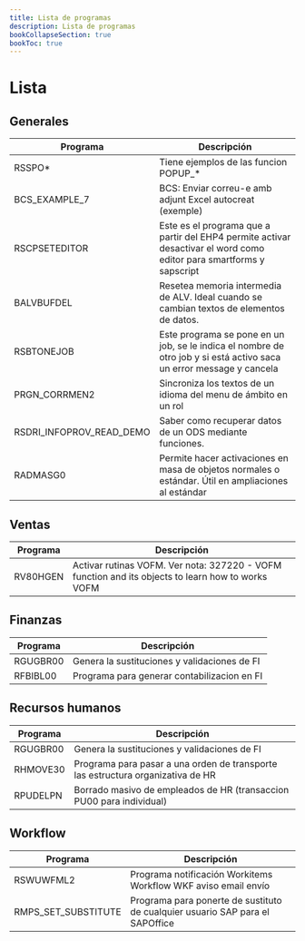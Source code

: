 ```yaml
---
title: Lista de programas
description: Lista de programas
bookCollapseSection: true
bookToc: true
---
```


# Lista

## Generales

Programa | Descripción
--------|--------
RSSPO* | Tiene ejemplos de las funcion POPUP_*
BCS_EXAMPLE_7 |	BCS: Enviar correu-e amb adjunt Excel autocreat (exemple)
RSCPSETEDITOR | Este es el programa que a partir del EHP4 permite activar desactivar el word como editor para smartforms y sapscript
BALVBUFDEL | Resetea memoria intermedia de ALV. Ideal cuando se cambian textos de elementos de datos.
RSBTONEJOB | Este programa se pone en un job, se le indica el nombre de otro job y si está activo saca un error message y cancela
PRGN_CORRMEN2 | Sincroniza los textos de un idioma del menu de ámbito en un rol
RSDRI_INFOPROV_READ_DEMO | Saber como recuperar datos de un ODS mediante funciones.
RADMASG0 | Permite hacer activaciones en masa de objetos normales o estándar. Útil en ampliaciones al estándar

## Ventas

Programa | Descripción
--------|--------
RV80HGEN | Activar rutinas VOFM. Ver nota: 327220 - VOFM function and its objects to learn how to works VOFM

## Finanzas

Programa | Descripción
--------|--------
RGUGBR00 | Genera la sustituciones y validaciones de FI
RFBIBL00 | Programa para generar contabilizacion en FI

## Recursos humanos

Programa | Descripción
--------|--------
RGUGBR00 | Genera la sustituciones y validaciones de FI
RHMOVE30 | Programa para pasar a una orden de transporte las estructura organizativa de HR
RPUDELPN | Borrado masivo de empleados de HR (transaccion PU00 para individual)

## Workflow

Programa | Descripción
--------|--------
RSWUWFML2 |	Programa notificación Workitems Workflow WKF aviso email envío
RMPS_SET_SUBSTITUTE | Programa para ponerte de sustituto de cualquier usuario SAP para el SAPOffice